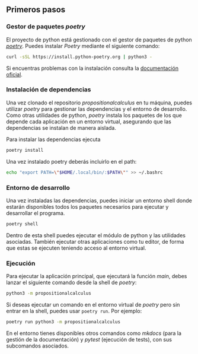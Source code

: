 ## Primeros pasos

### Gestor de paquetes *poetry*

El proyecto de python está gestionado con el gestor de paquetes de python
[*poetry*](https://python-poetry.org/). Puedes instalar *Poetry* mediante el
siguiente comando:

```bash
curl -sSL https://install.python-poetry.org | python3 -
```

Si encuentras problemas con la instalación consulta la [documentación
oficial](https://python-poetry.org/docs/#installing-with-the-official-installer).

### Instalación de dependencias

Una vez clonado el repositorio *propositionalcalculus* en tu máquina, puedes
utilizar *poetry* para gestionar las dependencias y el entorno de desarrollo. 
Como otras utilidades de python, *poetry* instala los paquetes de los que depende
cada aplicación en un entorno virtual, asegurando que las dependencias se
instalan de manera aislada.

Para instalar las dependencias ejecuta

```bash
poetry install
```

Una vez instalado poetry deberás incluirlo en el path:
```bash
echo "export PATH=\"$HOME/.local/bin/:$PATH\"" >> ~/.bashrc
```

### Entorno de desarrollo

Una vez instaladas las dependencias, puedes iniciar un entorno shell donde
estarán disponibles todos los paquetes necesarios para ejecutar y desarrollar el
programa.

```bash
poetry shell
```

Dentro de esta shell puedes ejecutar el módulo de python y las utilidades
asociadas. También ejecutar otras aplicaciones como tu editor, de forma que
estas se ejecuten teniendo acceso al entorno virtual.

### Ejecución

Para ejecutar la aplicación principal, que ejecutará la función *main*, debes
lanzar el siguiente comando desde la shell de *poetry*:
```bash
python3 -m propositionalcalculus
```

Si deseas ejecutar un comando en el entorno virtual de *poetry* pero sin entrar
en la shell, puedes usar `poetry run`. Por ejemplo:

```bash
poetry run python3 -m propositionalcalculus
```

En el entorno tienes disponibles otros comandos como *mkdocs* (para la gestión
de la documentación) y *pytest* (ejecución de tests), con sus subcomandos
asociados.
